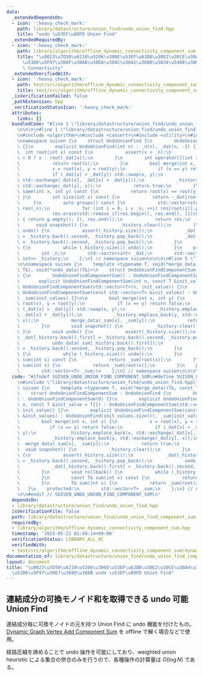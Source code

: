 ```yaml
---
data:
  _extendedDependsOn:
  - icon: ':heavy_check_mark:'
    path: library/datastructure/union_find/undo_union_find.hpp
    title: "undo \u53EF\u80FD Union Find"
  _extendedRequiredBy:
  - icon: ':heavy_check_mark:'
    path: library/algorithm/offline_dynamic_connectivity_component_sum.hpp
    title: "\u9023\u7D50\u6210\u5206\u306E\u53EF\u63DB\u30E2\u30CE\u30A4\u30C9\u548C\
      \u53D6\u5F97\u30AF\u30A8\u30EA\u304C\u3042\u308B\u5834\u5408\u306E Offline Dynamic\
      \ Connectivity"
  _extendedVerifiedWith:
  - icon: ':heavy_check_mark:'
    path: test/src/algorithm/offline_dynamic_connectivity_component_sum/dynamic_graph_vertex_add_component_sum.test.cpp
    title: test/src/algorithm/offline_dynamic_connectivity_component_sum/dynamic_graph_vertex_add_component_sum.test.cpp
  _isVerificationFailed: false
  _pathExtension: hpp
  _verificationStatusIcon: ':heavy_check_mark:'
  attributes:
    links: []
  bundledCode: "#line 1 \"library/datastructure/union_find/undo_union_find_component_sum.hpp\"\
    \n\n\n\n#line 1 \"library/datastructure/union_find/undo_union_find.hpp\"\n\n\n\
    \n#include <algorithm>\n#include <cassert>\n#include <utility>\n#include <vector>\n\
    \nnamespace suisen {\n    struct UndoUnionFind {\n        UndoUnionFind() : UndoUnionFind(0)\
    \ {}\n        explicit UndoUnionFind(int n) : _n(n), _dat(n, -1) {}\n\n      \
    \  int root(int x) const {\n            assert(x < _n);\n            return _dat[x]\
    \ < 0 ? x : root(_dat[x]);\n        }\n        int operator[](int x) const {\n\
    \            return root(x);\n        }\n        bool merge(int x, int y) {\n\
    \            x = root(x), y = root(y);\n            if (x == y) return false;\n\
    \            if (_dat[x] > _dat[y]) std::swap(x, y);\n            _history.emplace_back(x,\
    \ std::exchange(_dat[x], _dat[x] + _dat[y]));\n            _history.emplace_back(y,\
    \ std::exchange(_dat[y], x));\n            return true;\n        }\n        bool\
    \ same(int x, int y) const {\n            return root(x) == root(y);\n       \
    \ }\n        int size(int x) const {\n            return -_dat[root(x)];\n   \
    \     }\n        auto groups() const {\n            std::vector<std::vector<int>>\
    \ res(_n);\n            for (int i = 0; i < _n; ++i) res[root(i)].push_back(i);\n\
    \            res.erase(std::remove_if(res.begin(), res.end(), [](const auto &g)\
    \ { return g.empty(); }), res.end());\n            return res;\n        }\n  \
    \      void snapshot() {\n            _history.clear();\n        }\n        void\
    \ undo() {\n            assert(_history.size());\n            _dat[_history.back().first]\
    \ = _history.back().second, _history.pop_back();\n            _dat[_history.back().first]\
    \ = _history.back().second, _history.pop_back();\n        }\n        void rollback()\
    \ {\n            while (_history.size()) undo();\n        }\n    protected:\n\
    \        int _n;\n        std::vector<int> _dat;\n        std::vector<std::pair<int,\
    \ int>> _history;\n    };\n} // namespace suisen\n\n\n\n#line 5 \"library/datastructure/union_find/undo_union_find_component_sum.hpp\"\
    \n\nnamespace suisen {\n    template <typename T, void(*merge_data)(T&, const\
    \ T&), void(*undo_data)(T&)>\n    struct UndoUnionFindComponentSum : UndoUnionFind\
    \ {\n        UndoUnionFindComponentSum() : UndoUnionFindComponentSum(0) {}\n \
    \       explicit UndoUnionFindComponentSum(int n, const T &init_value = T{}) :\
    \ UndoUnionFindComponentSum(std::vector<T>(n, init_value)) {}\n        explicit\
    \ UndoUnionFindComponentSum(const std::vector<T> &init_values) : UndoUnionFind(init_values.size()),\
    \ _sum(init_values) {}\n\n        bool merge(int x, int y) {\n            x =\
    \ root(x), y = root(y);\n            if (x == y) return false;\n            if\
    \ (_dat[x] > _dat[y]) std::swap(x, y);\n            _history.emplace_back(x, std::exchange(_dat[x],\
    \ _dat[x] + _dat[y]));\n            _history.emplace_back(y, std::exchange(_dat[y],\
    \ x));\n            merge_data(_sum[x], _sum[y]);\n            return true;\n\
    \        }\n        void snapshot() {\n            _history.clear();\n       \
    \ }\n        void undo() {\n            assert(_history.size());\n           \
    \ _dat[_history.back().first] = _history.back().second, _history.pop_back();\n\
    \            undo_data(_sum[_history.back().first]);\n            _dat[_history.back().first]\
    \ = _history.back().second, _history.pop_back();\n        }\n        void rollback()\
    \ {\n            while (_history.size()) undo();\n        }\n        const T&\
    \ sum(int x) const {\n            return _sum[root(x)];\n        }\n        T&\
    \ sum(int x) {\n            return _sum[root(x)];\n        }\n    protected:\n\
    \        std::vector<T> _sum;\n    };\n} // namespace suisen\n\n\n\n"
  code: "#ifndef SUISEN_UNDO_UNION_FIND_COMPONENT_SUM\n#define SUISEN_UNDO_UNION_FIND_COMPONENT_SUM\n\
    \n#include \"library/datastructure/union_find/undo_union_find.hpp\"\n\nnamespace\
    \ suisen {\n    template <typename T, void(*merge_data)(T&, const T&), void(*undo_data)(T&)>\n\
    \    struct UndoUnionFindComponentSum : UndoUnionFind {\n        UndoUnionFindComponentSum()\
    \ : UndoUnionFindComponentSum(0) {}\n        explicit UndoUnionFindComponentSum(int\
    \ n, const T &init_value = T{}) : UndoUnionFindComponentSum(std::vector<T>(n,\
    \ init_value)) {}\n        explicit UndoUnionFindComponentSum(const std::vector<T>\
    \ &init_values) : UndoUnionFind(init_values.size()), _sum(init_values) {}\n\n\
    \        bool merge(int x, int y) {\n            x = root(x), y = root(y);\n \
    \           if (x == y) return false;\n            if (_dat[x] > _dat[y]) std::swap(x,\
    \ y);\n            _history.emplace_back(x, std::exchange(_dat[x], _dat[x] + _dat[y]));\n\
    \            _history.emplace_back(y, std::exchange(_dat[y], x));\n          \
    \  merge_data(_sum[x], _sum[y]);\n            return true;\n        }\n      \
    \  void snapshot() {\n            _history.clear();\n        }\n        void undo()\
    \ {\n            assert(_history.size());\n            _dat[_history.back().first]\
    \ = _history.back().second, _history.pop_back();\n            undo_data(_sum[_history.back().first]);\n\
    \            _dat[_history.back().first] = _history.back().second, _history.pop_back();\n\
    \        }\n        void rollback() {\n            while (_history.size()) undo();\n\
    \        }\n        const T& sum(int x) const {\n            return _sum[root(x)];\n\
    \        }\n        T& sum(int x) {\n            return _sum[root(x)];\n     \
    \   }\n    protected:\n        std::vector<T> _sum;\n    };\n} // namespace suisen\n\
    \n\n#endif // SUISEN_UNDO_UNION_FIND_COMPONENT_SUM\n"
  dependsOn:
  - library/datastructure/union_find/undo_union_find.hpp
  isVerificationFile: false
  path: library/datastructure/union_find/undo_union_find_component_sum.hpp
  requiredBy:
  - library/algorithm/offline_dynamic_connectivity_component_sum.hpp
  timestamp: '2023-05-21 01:49:14+09:00'
  verificationStatus: LIBRARY_ALL_AC
  verifiedWith:
  - test/src/algorithm/offline_dynamic_connectivity_component_sum/dynamic_graph_vertex_add_component_sum.test.cpp
documentation_of: library/datastructure/union_find/undo_union_find_component_sum.hpp
layout: document
title: "\u9023\u7D50\u6210\u5206\u306E\u53EF\u63DB\u30E2\u30CE\u30A4\u30C9\u548C\u3092\
  \u53D6\u5F97\u3067\u304D\u308B undo \u53EF\u80FD Union Find"
---
```

## 連結成分の可換モノイド和を取得できる undo 可能 Union Find

連結成分毎に可換モノイドの元を持つ Union Find に undo 機能を付けたもの。[Dynamic Graph Vertex Add Component Sum](https://judge.yosupo.jp/problem/dynamic_graph_vertex_add_component_sum) を offline で解く場合などで使用。

経路圧縮を諦めることで undo 操作を可能にしており、weighted union heuristic による集合の併合のみを行うので、各種操作の計算量は $O(\log N)$ である。
